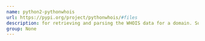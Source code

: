 ```yaml
---
name: python2-pythonwhois
url: https://pypi.org/project/pythonwhois/#files
description: for retrieving and parsing the WHOIS data for a domain. Supports most domains. URL : https://pypi.org/project/pythonwhois/#files Groups : None
group: None
---
```

